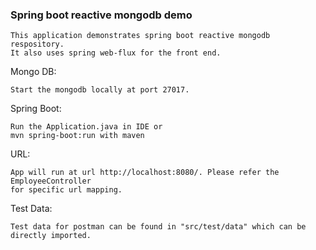 ### Spring boot reactive mongodb demo

    This application demonstrates spring boot reactive mongodb respository.
    It also uses spring web-flux for the front end.

Mongo DB:

    Start the mongodb locally at port 27017.

Spring Boot:

    Run the Application.java in IDE or
    mvn spring-boot:run with maven

URL:

    App will run at url http://localhost:8080/. Please refer the EmployeeController
    for specific url mapping.

Test Data:
    
    Test data for postman can be found in "src/test/data" which can be directly imported.
